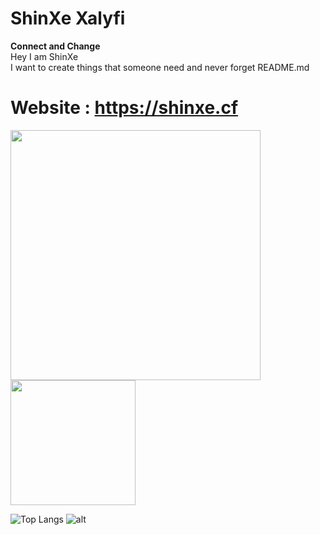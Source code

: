 # ShinXe Xalyfi
**Connect and Change**  
Hey I am ShinXe    
I want to create things that someone need and never forget
README.md



# Website : https://shinxe.cf
<img src="https://shinxe.cf/image/dragon_red.png" width="400px">
<img src="https://shinxe.cf/image/ShinXe.png" width="200px">

![Top Langs](https://github-readme-stats.vercel.app/api?username=shinxe&show_icons=true&theme=nightowl&count_private=&title_color=00ffff&text_color=7fbfff)
![alt](https://github-readme-stats.vercel.app/api/top-langs/?username=shinxe&layout=compact&theme=nightowl&text_color=7fbfff)
